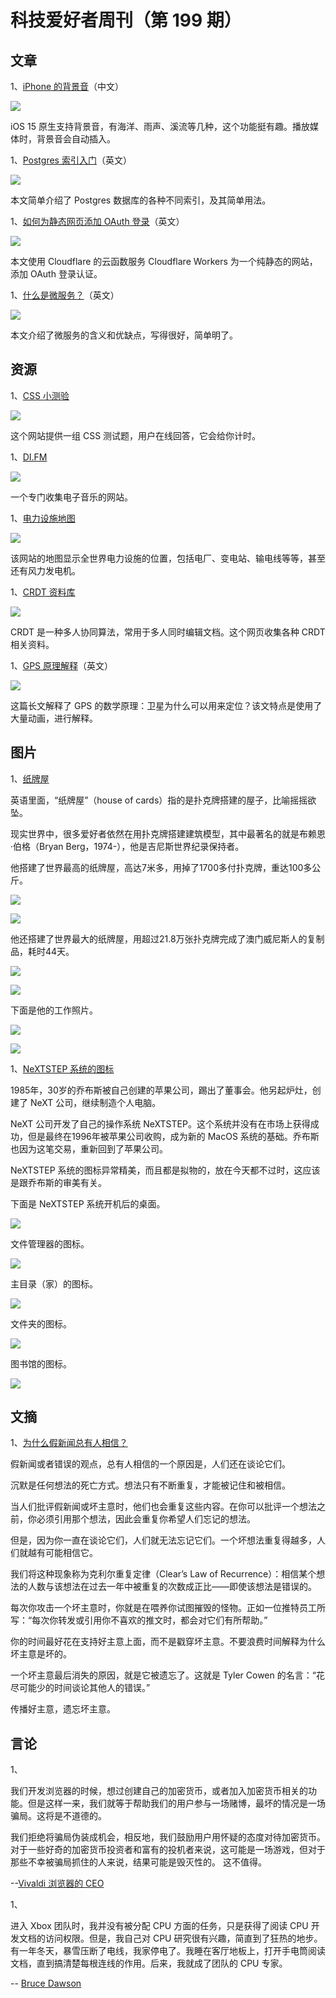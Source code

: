 # 科技爱好者周刊（第 199 期）

## 文章

1、[iPhone 的背景音](https://support.apple.com/zh-cn/guide/iphone/iphb2cfa052c/ios
)（中文）

![](https://cdn.beekka.com/blogimg/asset/202201/bg2022011820.webp)

iOS 15 原生支持背景音，有海洋、雨声、溪流等几种，这个功能挺有趣。播放媒体时，背景音会自动插入。

1、[Postgres 索引入门](https://blog.crunchydata.com/blog/postgres-indexes-for-newbies)（英文）

![](https://cdn.beekka.com/blogimg/asset/202201/bg2022012008.webp)

本文简单介绍了 Postgres 数据库的各种不同索引，及其简单用法。

1、[如何为静态网页添加 OAuth 登录](https://abyteofcoding.com/blog/oauth-with-cloudflare-workers-on-a-statically-generated-site/)（英文）

![](https://cdn.beekka.com/blogimg/asset/202112/bg2021120809.webp)

本文使用 Cloudflare 的云函数服务 Cloudflare Workers 为一个纯静态的网站，添加 OAuth 登录认证。

1、[什么是微服务？](https://www.backblaze.com/blog/what-are-microservices/)（英文）

![](https://cdn.beekka.com/blogimg/asset/202112/bg2021120402.webp)

本文介绍了微服务的含义和优缺点，写得很好，简单明了。

## 资源

1、[CSS 小测验](https://css-speedrun.netlify.app/)

![](https://cdn.beekka.com/blogimg/asset/202201/bg2022011802.webp)

这个网站提供一组 CSS 测试题，用户在线回答，它会给你计时。

1、[DI.FM](https://www.di.fm/)

![](https://cdn.beekka.com/blogimg/asset/202201/bg2022011809.webp)

一个专门收集电子音乐的网站。

1、[电力设施地图](https://openinframap.org/)

![](https://cdn.beekka.com/blogimg/asset/202201/bg2022011810.webp)

该网站的地图显示全世界电力设施的位置，包括电厂、变电站、输电线等等，甚至还有风力发电机。

1、[CRDT 资料库](https://wiki.nikitavoloboev.xyz/distributed-systems/crdt)

![](https://cdn.beekka.com/blogimg/asset/202201/bg2022011817.webp)

CRDT 是一种多人协同算法，常用于多人同时编辑文档。这个网页收集各种 CRDT 相关资料。

1、[GPS 原理解释](https://ciechanow.ski/gps/)（英文）

![](https://cdn.beekka.com/blogimg/asset/202201/bg2022011905.webp)

这篇长文解释了 GPS 的数学原理：卫星为什么可以用来定位？该文特点是使用了大量动画，进行解释。

## 图片

1、[纸牌屋](https://www.cardstacker.com/)

英语里面，“纸牌屋”（house of cards）指的是扑克牌搭建的屋子，比喻摇摇欲坠。

现实世界中，很多爱好者依然在用扑克牌搭建建筑模型，其中最著名的就是布赖恩·伯格（Bryan Berg，1974-），他是吉尼斯世界纪录保持者。

他搭建了世界最高的纸牌屋，高达7米多，用掉了1700多付扑克牌，重达100多公斤。

![](https://cdn.beekka.com/blogimg/asset/202112/bg2021121102.webp)

![](https://cdn.beekka.com/blogimg/asset/202112/bg2021121103.webp)

他还搭建了世界最大的纸牌屋，用超过21.8万张扑克牌完成了澳门威尼斯人的复制品，耗时44天。

![](https://cdn.beekka.com/blogimg/asset/202112/bg2021121104.webp)

![](https://cdn.beekka.com/blogimg/asset/202112/bg2021121105.webp)

下面是他的工作照片。

![](https://cdn.beekka.com/blogimg/asset/202112/bg2021121106.webp)

![](https://cdn.beekka.com/blogimg/asset/202112/bg2021121107.webp)

1、[NeXTSTEP 系统的图标](http://galgot.free.fr/wordpress/?p=1380)

1985年，30岁的乔布斯被自己创建的苹果公司，踢出了董事会。他另起炉灶，创建了 NeXT 公司，继续制造个人电脑。

NeXT 公司开发了自己的操作系统 NeXTSTEP。这个系统并没有在市场上获得成功，但是最终在1996年被苹果公司收购，成为新的 MacOS 系统的基础。乔布斯也因为这笔交易，重新回到了苹果公司。

NeXTSTEP 系统的图标异常精美，而且都是拟物的，放在今天都不过时，这应该是跟乔布斯的审美有关。

下面是 NeXTSTEP 系统开机后的桌面。

![](https://cdn.beekka.com/blogimg/asset/202112/bg2021121408.webp)

文件管理器的图标。

![](https://cdn.beekka.com/blogimg/asset/202112/bg2021121409.webp)

主目录（家）的图标。

![](https://cdn.beekka.com/blogimg/asset/202112/bg2021121410.webp)

文件夹的图标。

![](https://cdn.beekka.com/blogimg/asset/202112/bg2021121411.webp)

图书馆的图标。

![](https://cdn.beekka.com/blogimg/asset/202112/bg2021121412.webp)

## 文摘

1、[为什么假新闻总有人相信？](https://jamesclear.com/why-facts-dont-change-minds)

假新闻或者错误的观点，总有人相信的一个原因是，人们还在谈论它们。

沉默是任何想法的死亡方式。想法只有不断重复，才能被记住和被相信。

当人们批评假新闻或坏主意时，他们也会重复这些内容。在你可以批评一个想法之前，你必须引用那个想法，因此会重复你希望人们忘记的想法。

但是，因为你一直在谈论它们，人们就无法忘记它们。一个坏想法重复得越多，人们就越有可能相信它。

我们将这种现象称为克利尔重复定律（Clear’s Law of Recurrence）：相信某个想法的人数与该想法在过去一年中被重复的次数成正比——即使该想法是错误的。

每次你攻击一个坏主意时，你就是在喂养你试图摧毁的怪物。正如一位推特员工所写：“每次你转发或引用你不喜欢的推文时，都会对它们有所帮助。”

你的时间最好花在支持好主意上面，而不是戳穿坏主意。不要浪费时间解释为什么坏主意是坏的。

一个坏主意最后消失的原因，就是它被遗忘了。这就是 Tyler Cowen 的名言：“花尽可能少的时间谈论其他人的错误。”

传播好主意，遗忘坏主意。

## 言论

1、

我们开发浏览器的时候，想过创建自己的加密货币，或者加入加密货币相关的功能。但是这样一来，我们就等于帮助我们的用户参与一场赌博，最坏的情况是一场骗局。这将是不道德的。 

我们拒绝将骗局伪装成机会，相反地，我们鼓励用户用怀疑的态度对待加密货币。对于一些好奇的加密货币投资者和富有的投机者来说，这可能是一场游戏，但对于那些不幸被骗局抓住的人来说，结果可能是毁灭性的。 这不值得。 

--[Vivaldi 浏览器的 CEO](https://vivaldi.com/blog/why-vivaldi-will-never-create-thinkcoin/)

1、

进入 Xbox 团队时，我并没有被分配 CPU 方面的任务，只是获得了阅读 CPU 开发文档的访问权限。但是，我自己对 CPU 研究很有兴趣，简直到了狂热的地步。有一年冬天，暴雪压断了电线，我家停电了。我睡在客厅地板上，打开手电筒阅读文档，直到搞清楚每根连线的作用。后来，我就成了团队的 CPU 专家。

-- [Bruce Dawson](https://randomascii.wordpress.com/2022/01/12/5-5-mm-in-1-25-nanoseconds/)